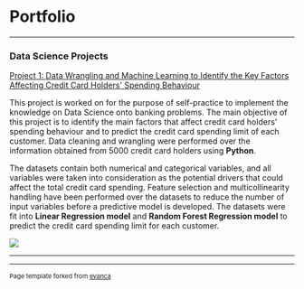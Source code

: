 # Portfolio

---

### Data Science Projects

[Project 1: Data Wrangling and Machine Learning to Identify the Key Factors Affecting Credit Card Holders' Spending Behaviour](/projects/Portfolio_-_Credit_Card_Spending_Behaviour.ipynb) 

This project is worked on for the purpose of self-practice to implement the knowledge on Data Science onto banking problems. The main objective of this project is to identify the main factors that affect credit card holders' spending behaviour and to predict the credit card spending limit of each customer. Data cleaning and wrangling were performed over the information obtained from 5000 credit card holders using __Python__. 

The datasets contain both numerical and categorical variables, and all variables were taken into consideration as the potential drivers that could affect the total credit card spending. Feature selection and multicollinearity handling have been performed over the datasets to reduce the number of input variables before a predictive model is developed. The datasets were fit into __Linear Regression model__ and __Random Forest Regression model__ to predict the credit card spending limit for each customer.

<img src="/projects/Top_10_Factors_Affecting_Credit_Card_Total_Spending.png?raw=true"/>

---




---
<p style="font-size:11px">Page template forked from <a href="https://github.com/evanca/quick-portfolio">evanca</a></p>
<!-- Remove above link if you don't want to attibute -->
